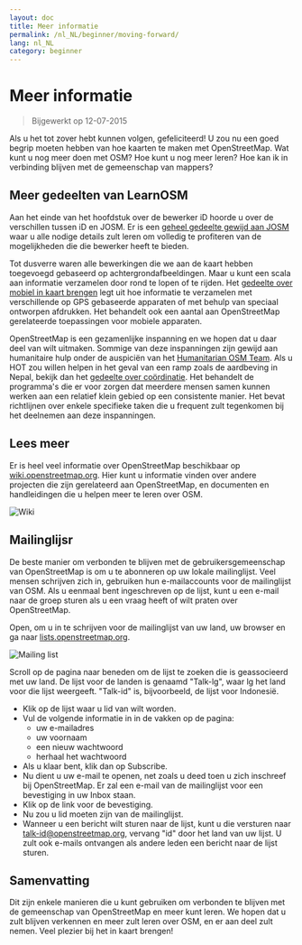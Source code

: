 ```yaml
---
layout: doc
title: Meer informatie
permalink: /nl_NL/beginner/moving-forward/
lang: nl_NL
category: beginner
---
```


Meer informatie
===============

> Bijgewerkt op 12-07-2015  

Als u het tot zover hebt kunnen volgen, gefeliciteerd! U zou nu een goed begrip moeten hebben van hoe kaarten te maken met OpenStreetMap. Wat kunt u nog meer doen met OSM? Hoe kunt u nog meer leren? Hoe kan ik in verbinding blijven met de gemeenschap van mappers?  

Meer gedeelten van LearnOSM
---------------------------

Aan het einde van het hoofdstuk over de bewerker iD hoorde u over de verschillen tussen iD en JOSM. Er is een [geheel gedeelte gewijd aan JOSM](/nl_NL/josm/) waar u alle nodige details zult leren om volledig te profiteren van de mogelijkheden die die bewerker heeft te bieden.  

Tot dusverre waren alle bewerkingen die we aan de kaart hebben toegevoegd gebaseerd op achtergrondafbeeldingen. Maar u kunt een scala aan informatie verzamelen door rond te lopen of te rijden. Het [gedeelte over mobiel in kaart brengen](/en/mobile-mapping/) legt uit hoe informatie te verzamelen met verschillende op GPS gebaseerde apparaten of met behulp van speciaal ontworpen afdrukken. Het behandelt ook een aantal aan OpenStreetMap gerelateerde toepassingen voor mobiele apparaten.  

OpenStreetMap is een gezamenlijke inspanning en we hopen dat u daar deel van wilt uitmaken. Sommige van deze inspanningen zijn gewijd aan humanitaire hulp onder de auspiciën van het [Humanitarian OSM Team](http://hotosm.org). Als u HOT zou willen helpen in het geval van een ramp zoals de aardbeving in Nepal, bekijk dan het [gedeelte over coördinatie](/nl_NL/coordination/). Het behandelt de programma's die er voor zorgen dat meerdere mensen samen kunnen werken aan een relatief klein gebied op een consistente manier. Het bevat richtlijnen over enkele specifieke taken die u frequent zult tegenkomen bij het deelnemen aan deze inspanningen.  


Lees meer
----------

Er is heel veel informatie over OpenStreetMap beschikbaar op [wiki.openstreetmap.org](https://wiki.openstreetmap.org/). Hier kunt u informatie vinden over andere projecten die zijn gerelateerd aan OpenStreetMap, en documenten en handleidingen die u helpen meer te leren over OSM.  

![Wiki][]

<!-- meer informatie op deze site volgt nog -->

Mailinglijsr
------------

De beste manier om verbonden te blijven met de gebruikersgemeenschap van OpenStreetMap is om u te abonneren op uw lokale mailinglijst. Veel mensen schrijven zich in, gebruiken hun e-mailaccounts voor de mailinglijst van OSM. Als u eenmaal bent ingeschreven op de lijst, kunt u een e-mail naar de groep sturen als u een vraag heeft of wilt praten over OpenStreetMap.  

Open, om u in te schrijven voor de mailinglijst van uw land,  uw browser en ga naar [lists.openstreetmap.org](https://lists.openstreetmap.org/).  

![Mailing list][]

Scroll op de pagina naar beneden om de lijst te zoeken die is geassocieerd met uw land. De lijst voor de landen is genaamd "Talk-lg", waar lg het land voor die lijst weergeeft. "Talk-id" is, bijvoorbeeld, de lijst voor Indonesië.  

- Klik op de lijst waar u lid van wilt worden.  
- Vul de volgende informatie in in de vakken op de pagina:  
    + uw e-mailadres  
    + uw voornaam  
    + een nieuw wachtwoord  
    + herhaal het wachtwoord  
- Als u klaar bent, klik dan op Subscribe.
- Nu dient u uw e-mail te openen, net zoals u deed toen u zich inschreef bij OpenStreetMap. Er zal een e-mail van de mailinglijst voor een bevestiging in uw Inbox staan.  
- Klik op de link voor de bevestiging.  
- Nu zou u lid moeten zijn van de mailinglijst.  
- Wanneer u een bericht wilt sturen naar de lijst, kunt u die versturen naar [talk-id@openstreetmap.org](mailto:talk-id@openstreetmap.org), vervang "id" door het land van uw lijst. U zult ook e-mails ontvangen als andere leden een bericht naar de lijst sturen.  

<!-- misschien iets uitbreiden en later plaatsen
MapOSMatic
----------

Een van deze projecten is MapOSMatic, wat u kunt bekijken via uw
internetbrowser op [MyOSMatic.org](https://print.get-map.org/). Dit is
een simpel gereedschap om een kaart te printen van een gebied naar keuze. Het maakt
automatisch een kaart, samen met een raster over de kaart en een
index van locaties die in het gebied zijn opgenomen.

![MapOSMatic][]
-->


Samenvatting
-------

Dit zijn enkele manieren die u kunt gebruiken om verbonden te blijven met de gemeenschap van OpenStreetMap en meer kunt leren. We hopen dat u zult blijven verkennen en meer zult leren over OSM, en er aan deel zult nemen. Veel plezier bij het in kaart brengen!


[MapOSMatic]: /images/beginner/maposmatic-homepage.png
[Wiki]: /images/beginner/osm-wiki.png
[Mailing list]: /images/beginner/osm-mailing-lists.png